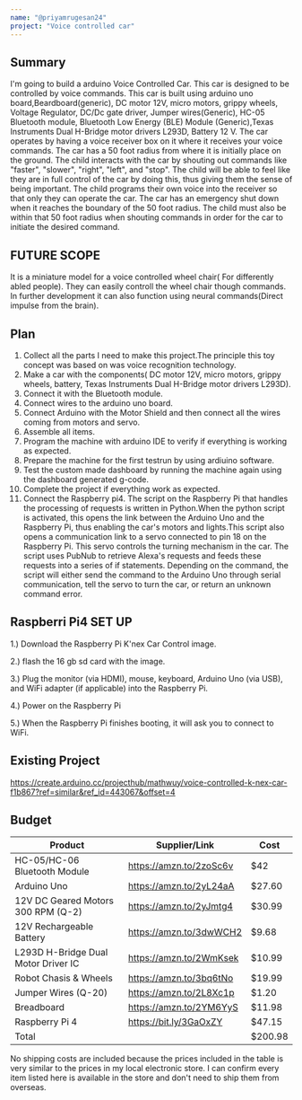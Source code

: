 ```yaml
---
name: "@priyamrugesan24"
project: "Voice controlled car"
---
```


## Summary

I'm going to build a arduino Voice Controlled Car. This car is designed to be controlled by voice commands. This car is built using arduino uno board,Beardboard(generic), DC motor 12V, micro motors, grippy wheels, Voltage Regulator, DC/Dc gate driver, Jumper wires(Generic), HC-05 Bluetooth module, Bluetooth Low Energy (BLE) Module (Generic),Texas Instruments Dual H-Bridge motor drivers L293D, Battery 12 V. The car operates by having a voice receiver box on it where it receives your voice commands. The car has a 50 foot radius from where it is initially place on the ground. The child interacts with the car by shouting out commands like "faster", "slower", "right", "left", and "stop". The child will be able to feel like they are in full control of the car by doing this, thus giving them the sense of being important. The child programs their own voice into the receiver so that only they can operate the car. The car has an emergency shut down when it reaches the boundary of the 50 foot radius. The child must also be within that 50 foot radius when shouting commands in order for the car to initiate the desired command. 

## FUTURE SCOPE
It is a miniature model for a voice controlled wheel chair( For differently abled people). They can easily controll the wheel chair though commands. In further development it can also function using neural commands(Direct impulse from the brain).

## Plan

1. Collect all the parts I need to make this project.The principle this toy concept was based on was voice recognition technology. 
2. Make a car with the components( DC motor 12V,  micro motors, grippy wheels, battery, Texas Instruments Dual H-Bridge motor drivers L293D).
3. Connect it with the Bluetooth module. 
4. Connect wires to the arduino uno board.
5. Connect Arduino with the Motor Shield and then connect all the wires coming from motors and servo.
6. Assemble all items.
7. Program the machine with arduino IDE to verify if everything is working as expected.
8. Prepare the machine for the first testrun by using ardiuino software.
9. Test the custom made dashboard by running the machine again using the dashboard generated g-code.
10. Complete the project if everything work as expected.
11. Connect the Raspberry pi4. The script on the Raspberry Pi that handles the processing of requests is written in Python.When the python script is activated, this opens the link between the Arduino Uno and the Raspberry Pi, thus enabling the car's motors and lights.This script also opens a communication link to a servo connected to pin 18 on the Raspberry Pi. This servo controls the turning mechanism in the car. The script uses PubNub to retrieve Alexa's requests and feeds these requests into a series of if statements. Depending on the command, the script will either send the command to the Arduino Uno through serial communication, tell the servo to turn the car, or return an unknown command error.

## Raspberri Pi4 SET UP

1.) Download the Raspberry Pi K'nex Car Control image.

2.) flash the 16 gb sd card with the image.

3.) Plug the monitor (via HDMI), mouse, keyboard, Arduino Uno (via USB), and WiFi adapter (if applicable) into the Raspberry Pi.

4.) Power on the Raspberry Pi

5.) When the Raspberry Pi finishes booting, it will ask you to connect to WiFi.

## Existing Project

https://create.arduino.cc/projecthub/mathwuy/voice-controlled-k-nex-car-f1b867?ref=similar&ref_id=443067&offset=4

## Budget

| Product                               | Supplier/Link                                                                                  | Cost   |
| --------------------------------------| -----------------------------------------------------------------------------------------------| ------ |
| HC-05/HC-06 Bluetooth Module          | https://amzn.to/2zoSc6v                                                                        | $42    |
| Arduino Uno                           | https://amzn.to/2yL24aA                                                                        | $27.60 |
| 12V DC Geared Motors 300 RPM (Q-2)    | https://amzn.to/2yJmtg4                                                                        | $30.99 |
| 12V Rechargeable Battery              | https://amzn.to/3dwWCH2                                                                        | $9.68  |
| L293D H-Bridge Dual Motor Driver IC   | https://amzn.to/2WmKsek                                                                        | $10.99 |
| Robot Chasis & Wheels                 | https://amzn.to/3bq6tNo                                                                        | $19.99 |
| Jumper Wires     (Q-20)               | https://amzn.to/2L8Xc1p                                                                        | $1.20  |
| Breadboard                            | https://amzn.to/2YM6YyS                                                                        | $11.98 |
| Raspberry Pi 4                        | https://bit.ly/3GaOxZY                                                                         | $47.15 |
| Total                                 |                                                                                                | $200.98|

No shipping costs are included because the prices included in the table is very similar to the prices in my local electronic store. I can confirm every item listed here is available in the store and don't need to ship them from overseas.
